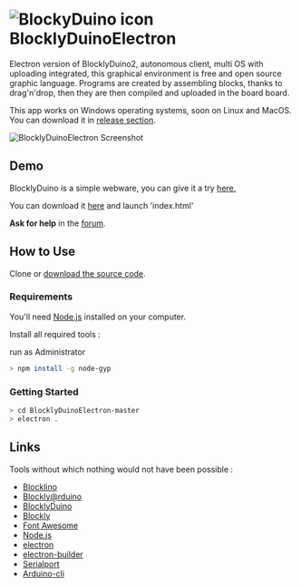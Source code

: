 
# <img src="https://raw.githubusercontent.com/BlocklyDuino/BlocklyDuinoElectron/master/src/app.png" alt="BlockyDuino icon"> BlocklyDuinoElectron

Electron version of BlocklyDuino2, autonomous client, multi OS with uploading integrated, this graphical environment is free and open source graphic language.
Programs are created by assembling blocks, thanks to drag'n'drop, then they are then compiled and uploaded in the board board.

This app works on Windows operating systems, soon on Linux and MacOS. You can download it in [release section](https://github.com/BlocklyDuino/BlocklyDuinoElectron/releases).


![BlocklyDuinoElectron Screenshot](https://github.com/BlocklyDuino/BlocklyDuinoElectron/blob/master/src/screencap.png)

## Demo

BlocklyDuino is a simple webware, you can give it a try [here.](https://blocklyduino.github.io/BlocklyDuino-v2/)

You can download it [here](https://github.com/BlocklyDuino/BlocklyDuino-v2) and launch 'index.html'

**Ask for help** in the [forum](http://blockly.technologiescollege.fr/forum/).

## How to Use

Clone or [download the source code](https://github.com/BlocklyDuino/BlocklyDuinoElectron/archive/master.zip).

### Requirements

You'll need [Node.js](https://nodejs.org) installed on your computer.

Install all required tools :

run as Administrator

``` bash
> npm install -g node-gyp
```

### Getting Started 

```bash
> cd BlocklyDuinoElectron-master
> electron .
```

## Links

Tools without which nothing would not have been possible :

- [Blocklino](https://github.com/fontainejp/blocklino)
- [Blockly@rduino](https://github.com/technologiescollege/Blockly-at-rduino)
- [BlocklyDuino](https://github.com/BlocklyDuino/BlocklyDuino)
- [Blockly](https://developers.google.com/blockly)
- [Font Awesome](http://fontawesome.io)
- [Node.js](https://nodejs.org/fr/)
- [electron](https://electronjs.org/)
- [electron-builder](https://github.com/electron-userland/electron-builder)
- [Serialport](https://github.com/node-serialport/node-serialport)
- [Arduino-cli](https://github.com/arduino/arduino-cli)
